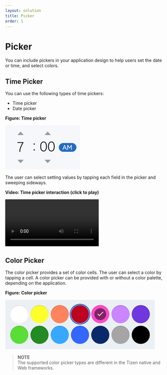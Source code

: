 ```yaml
---
layout: solution
title: Picker
order: 1
---
```


# Picker

You can include pickers in your application design to help users set the date or time, and select colors.

## Time Picker
You can use the following types of time pickers:

-   Time picker
-   Date picker

**Figure: Time picker**

<img alt="" height="141" src="media/tizen-lite-ux-design-guide_designlibrary_v1.1_140922_core_26.png" width="240" />

The user can select setting values by tapping each field in the picker and sweeping sideways.

**Video: Time picker interaction (click to play)**

<video controls>
  <source src="media/designlibrary_03.mp4" type=video/mp4>
</video>

## Color Picker
The color picker provides a set of color cells. The user can select a color by tapping a cell. A color picker can be provided with or without a color palette, depending on the application.

**Figure: Color picker**

<img alt="" height="158" src="media/tizen-lite-ux-design-guide_designlibrary_v1.1_140922_core_28.png" width="480" />

> **NOTE**  
> The supported color picker types are different in the Tizen native and Web frameworks.
